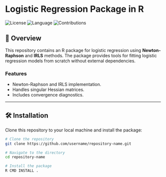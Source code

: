 # Logistic Regression Package in R

![License](https://img.shields.io/badge/license-MIT-blue) 
![Language](https://img.shields.io/badge/R-4.0%2B-blue)
![Contributions](https://img.shields.io/badge/contributions-welcome-brightgreen)

## 📖 Overview
This repository contains an R package for logistic regression using **Newton-Raphson** and **IRLS** methods. The package provides tools for fitting logistic regression models from scratch without external dependencies.

### Features
- Newton-Raphson and IRLS implementation.
- Handles singular Hessian matrices.
- Includes convergence diagnostics.

---

## 🛠️ Installation
Clone this repository to your local machine and install the package:

```bash
# Clone the repository
git clone https://github.com/username/repository-name.git

# Navigate to the directory
cd repository-name

# Install the package
R CMD INSTALL .
